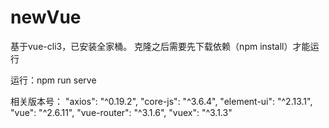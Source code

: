 # newVue
基于vue-cli3，已安装全家桶。
克隆之后需要先下载依赖（npm install）才能运行

运行：npm run serve

相关版本号：
    "axios": "^0.19.2",
    "core-js": "^3.6.4",
    "element-ui": "^2.13.1",
    "vue": "^2.6.11",
    "vue-router": "^3.1.6",
    "vuex": "^3.1.3"

